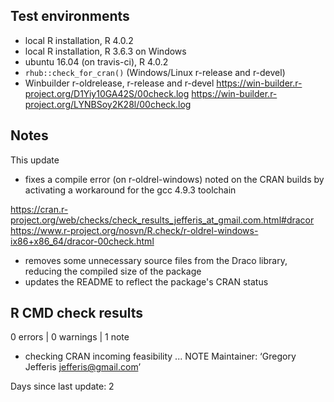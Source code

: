 ## Test environments

* local R installation, R 4.0.2
* local R installation, R 3.6.3 on Windows
* ubuntu 16.04 (on travis-ci), R 4.0.2
* `rhub::check_for_cran()` (Windows/Linux r-release and r-devel)
* Winbuilder r-oldrelease, r-release and r-devel
  https://win-builder.r-project.org/D1Yiy10GA42S/00check.log
  https://win-builder.r-project.org/LYNBSoy2K28l/00check.log
  
## Notes

This update

* fixes a compile error (on r-oldrel-windows) noted on the CRAN builds by 
  activating a workaround for the gcc 4.9.3 toolchain

https://cran.r-project.org/web/checks/check_results_jefferis_at_gmail.com.html#dracor
https://www.r-project.org/nosvn/R.check/r-oldrel-windows-ix86+x86_64/dracor-00check.html

* removes some unnecessary source files from the Draco library, reducing the 
  compiled size of the package
* updates the README to reflect the package's CRAN status

## R CMD check results

0 errors | 0 warnings | 1 note

* checking CRAN incoming feasibility ... NOTE
Maintainer: ‘Gregory Jefferis <jefferis@gmail.com>’

Days since last update: 2

